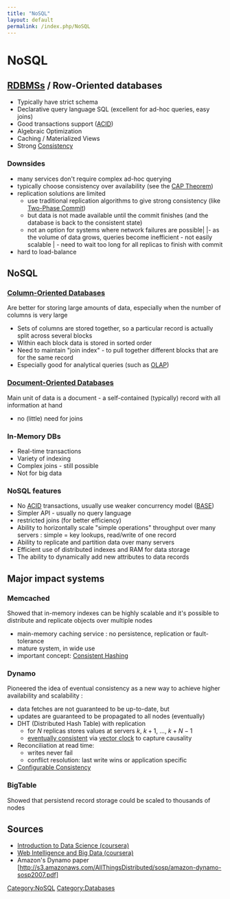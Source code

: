 ```yaml
---
title: "NoSQL"
layout: default
permalink: /index.php/NoSQL
---
```


# NoSQL

## [RDBMSs](Relational_Databases) / Row-Oriented databases
- Typically have strict schema
- Declarative query language SQL (excellent for ad-hoc queries, easy joins)
- Good transactions support ([ACID](ACID))
- Algebraic Optimization
- Caching / Materialized Views 
- Strong [ Consistency](Consistency_(databases))

### Downsides
- many services don't require complex ad-hoc querying
- typically choose consistency over availability (see the [CAP Theorem](CAP_Theorem))
- replication solutions are limited
  - use traditional replication algorithms to give strong consistency (like [Two-Phase Commit](Two-Phase_Commit))
  - but data is not made available until the commit finishes (and the database is back to the consistent state)
  - not an option for systems where network failures are possible|   |- as the volume of data grows, queries become inefficient - not easily scalable |  - need to wait too long for all replicas to finish with commit
- hard to load-balance

## NoSQL
### [Column-Oriented Databases](Column-Oriented_Databases)
Are better for storing large amounts of data, especially when the number of columns is very large

- Sets of columns are stored together, so a particular record is actually split across several blocks
- Within each block data is stored in sorted order
- Need to maintain "join index" - to pull together different blocks that are for the same record
- Especially good for analytical queries (such as [OLAP](OLAP))

### [Document-Oriented Databases](Document-Oriented_Databases)
Main unit of data is a document - a self-contained (typically) record with all information at hand
- no (little) need for joins

### In-Memory DBs
- Real-time transactions
- Variety of indexing
- Complex joins - still possible 
- Not for big data

### NoSQL features
- No [ACID](ACID) transactions, usually use weaker concurrency model ([BASE](BASE))
- Simpler API - usually no query language
- restricted joins (for better efficiency)
- Ability to horizontally scale "simple operations" throughput over many servers 
: simple = key lookups, read/write of one record
- Ability to replicate and partition data over many servers 
- Efficient use of distributed indexes and RAM for data storage 
- The ability to dynamically add new attributes to data records 


## Major impact systems
### Memcached
Showed that in-memory indexes can be highly scalable and it's possible to distribute and replicate objects over multiple nodes

- main-memory caching service 
: no persistence, replication or fault-tolerance 
- mature system, in wide use
- important concept: [Consistent Hashing](Consistent_Hashing)

### Dynamo
Pioneered the idea of eventual consistency as a new way to achieve higher availability and scalability :
- data fetches are not guaranteed to be up-to-date, but
- updates are guaranteed to be propagated to all nodes (eventually)
- DHT (Distributed Hash Table) with replication 
  - for $N$ replicas stores values at servers $k$, $k + 1$, ..., $k + N - 1$ 
  - [eventually consistent](Eventual_Consistency) via [vector clock](Vector_Clock) to capture causality
- Reconciliation at read time:
  - writes never fail
  - conflict resolution: last write wins or application specific
- [Configurable Consistency](Eventual_Consistency#Configurable_Consistency)


### BigTable
Showed that persistend record storage could be scaled to thousands of nodes 



## Sources
- [Introduction to Data Science (coursera)](Introduction_to_Data_Science_(coursera))
- [Web Intelligence and Big Data (coursera)](Web_Intelligence_and_Big_Data_(coursera))
- Amazon's Dynamo paper [http://s3.amazonaws.com/AllThingsDistributed/sosp/amazon-dynamo-sosp2007.pdf]



[Category:NoSQL](Category_NoSQL)
[Category:Databases](Category_Databases)